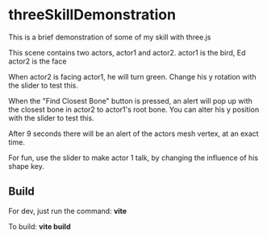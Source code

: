 # threeSkillDemonstration
This is a brief demonstration of some of my skill with three.js

This scene contains two actors, actor1 and actor2.
actor1 is the bird, Ed
actor2 is the face

When actor2 is facing actor1, he will turn green. Change his y rotation with the slider to test this.

When the "Find Closest Bone" button is pressed, an alert will pop up with the closest bone in actor2 to actor1's root bone.
You can alter his y position with the slider to test this.

After 9 seconds there will be an alert of the actors mesh vertex, at an exact time.

For fun, use the slider to make actor 1 talk, by changing the influence of his shape key.

## Build
For dev, just run the command: **vite**

To build: **vite build**
